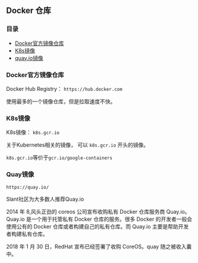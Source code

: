 ## Docker 仓库

### 目录
* [Docker官方镜像仓库](#Docker官方镜像仓库)
* [K8s镜像](#K8s镜像)
* [quay.io镜像](#Quay镜像)

### Docker官方镜像仓库
Docker Hub Registry： `https://hub.docker.com` 

使用最多的一个镜像仓库，但是拉取速度不快。

### K8s镜像
K8s镜像： `k8s.gcr.io` 

关于Kubernetes相关的镜像， 可以 `k8s.gcr.io` 开头的镜像。

`k8s.gcr.io`等价于`gcr.io/google-containers`

### Quay镜像
`https://quay.io/`

Slant社区为大多数人推荐Quay.io

2014 年 8,风头正劲的 coreos 公司宣布收购私有 Docker 仓库服务商 Quay.io。Quay.io 是一个用于托管私有 Docker 仓库的服务。很多 Docker 的开发者一般会使用公有的 Docker 仓库或者构建自己的私有仓库。而 Quay.io 主要是帮助开发者构建私有仓库。

2018 年 1 月 30 日，RedHat 宣布已经签署了收购 CoreOS。quay 随之被收入囊中。



 